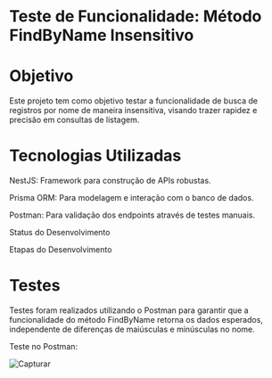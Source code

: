 # Teste de Funcionalidade: Método FindByName Insensitivo

# Objetivo
Este projeto tem como objetivo testar a funcionalidade de busca de registros por nome de maneira insensitiva, visando trazer rapidez e precisão em consultas de listagem.

# Tecnologias Utilizadas

NestJS: Framework para construção de APIs robustas.

Prisma ORM: Para modelagem e interação com o banco de dados.

Postman: Para validação dos endpoints através de testes manuais.

Status do Desenvolvimento

Etapas do Desenvolvimento



# Testes

Testes foram realizados utilizando o Postman para garantir que a funcionalidade do método FindByName retorna os dados esperados, independente de diferenças de maiúsculas e minúsculas no nome.

Teste no Postman:

![Capturar](https://github.com/user-attachments/assets/4ebdb80c-4c9b-4298-adb5-78022d754889)
